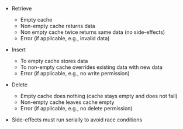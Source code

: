 
- Retrieve
    - Empty cache
    - Non-empty cache returns data
    - Non empty cache twice returns same data (no side-effects)
    - Error (if applicable, e.g., invalid data)
    
- Insert
    - To empty cache stores data
    - To non-empty cache overrides existing data with new data
    - Error (if applicable, e.g., no write permission)
    
- Delete
    - Empty cache does nothing (cache stays empty and does not fail)
    - Non-empty cache leaves cache empty
    - Error (if applicable, e.g., no delete permission)
    
- Side-effects must run serially to avoid race conditions
